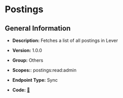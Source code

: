 # Postings

## General Information

- **Description:** Fetches a list of all postings in Lever

- **Version:** 1.0.0
- **Group:** Others
- **Scopes:**: postings:read:admin
- **Endpoint Type:** Sync
- **Code:** [🔗](https://github.com/NangoHQ/integration-templates/tree/main/integrations/lever-sandbox/syncs/postings.ts)
